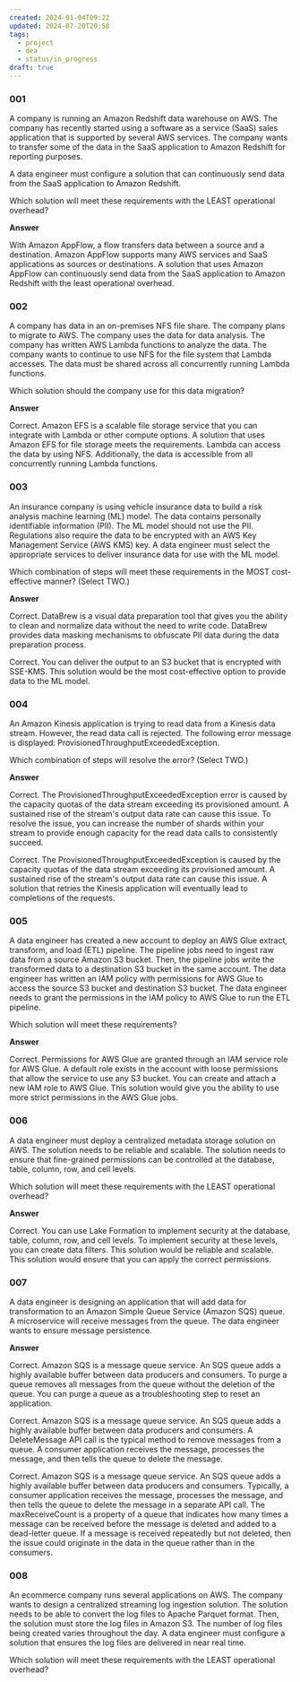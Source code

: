 ```yaml
---
created: 2024-01-04T09:22
updated: 2024-07-20T20:58
tags:
  - project
  - dea
  - status/in_progress
draft: true
---
```


### 001

A company is running an Amazon Redshift data warehouse on AWS. The company has recently started using a software as a service (SaaS) sales application that is supported by several AWS services. The company wants to transfer some of the data in the SaaS application to Amazon Redshift for reporting purposes.

A data engineer must configure a solution that can continuously send data from the SaaS application to Amazon Redshift.

Which solution will meet these requirements with the LEAST operational overhead?

**Answer**

With Amazon AppFlow, a flow transfers data between a source and a destination. Amazon AppFlow supports many AWS services and SaaS applications as sources or destinations. A solution that uses Amazon AppFlow can continuously send data from the SaaS application to Amazon Redshift with the least operational overhead.

### 002

A company has data in an on-premises NFS file share. The company plans to migrate to AWS. The company uses the data for data analysis. The company has written AWS Lambda functions to analyze the data. The company wants to continue to use NFS for the file system that Lambda accesses. The data must be shared across all concurrently running Lambda functions.

Which solution should the company use for this data migration?

**Answer**

Correct. Amazon EFS is a scalable file storage service that you can integrate with Lambda or other compute options. A solution that uses Amazon EFS for file storage meets the requirements. Lambda can access the data by using NFS. Additionally, the data is accessible from all concurrently running Lambda functions.

### 003

An insurance company is using vehicle insurance data to build a risk analysis machine learning (ML) model. The data contains personally identifiable information (PII). The ML model should not use the PII. Regulations also require the data to be encrypted with an AWS Key Management Service (AWS KMS) key. A data engineer must select the appropriate services to deliver insurance data for use with the ML model.

Which combination of steps will meet these requirements in the MOST cost-effective manner? (Select TWO.)

**Answer**

Correct. DataBrew is a visual data preparation tool that gives you the ability to clean and normalize data without the need to write code. DataBrew provides data masking mechanisms to obfuscate PII data during the data preparation process.

Correct. You can deliver the output to an S3 bucket that is encrypted with SSE-KMS. This solution would be the most cost-effective option to provide data to the ML model.

### 004

An Amazon Kinesis application is trying to read data from a Kinesis data stream. However, the read data call is rejected. The following error message is displayed: ProvisionedThroughputExceededException.

Which combination of steps will resolve the error? (Select TWO.)

**Answer**

Correct. The ProvisionedThroughputExceededException error is caused by the capacity quotas of the data stream exceeding its provisioned amount. A sustained rise of the stream's output data rate can cause this issue. To resolve the issue, you can increase the number of shards within your stream to provide enough capacity for the read data calls to consistently succeed.

Correct. The ProvisionedThroughputExceededException is caused by the capacity quotas of the data stream exceeding its provisioned amount. A sustained rise of the stream's output data rate can cause this issue. A solution that retries the Kinesis application will eventually lead to completions of the requests.

### 005

A data engineer has created a new account to deploy an AWS Glue extract, transform, and load (ETL) pipeline. The pipeline jobs need to ingest raw data from a source Amazon S3 bucket. Then, the pipeline jobs write the transformed data to a destination S3 bucket in the same account. The data engineer has written an IAM policy with permissions for AWS Glue to access the source S3 bucket and destination S3 bucket. The data engineer needs to grant the permissions in the IAM policy to AWS Glue to run the ETL pipeline.

Which solution will meet these requirements?

**Answer**

Correct. Permissions for AWS Glue are granted through an IAM service role for AWS Glue. A default role exists in the account with loose permissions that allow the service to use any S3 bucket. You can create and attach a new IAM role to AWS Glue. This solution would give you the ability to use more strict permissions in the AWS Glue jobs.

### 006

A data engineer must deploy a centralized metadata storage solution on AWS. The solution needs to be reliable and scalable. The solution needs to ensure that fine-grained permissions can be controlled at the database, table, column, row, and cell levels.

Which solution will meet these requirements with the LEAST operational overhead?

**Answer**

Correct. You can use Lake Formation to implement security at the database, table, column, row, and cell levels. To implement security at these levels, you can create data filters. This solution would be reliable and scalable. This solution would ensure that you can apply the correct permissions.

### 007

A data engineer is designing an application that will add data for transformation to an Amazon Simple Queue Service (Amazon SQS) queue. A microservice will receive messages from the queue. The data engineer wants to ensure message persistence.

**Answer**

Correct. Amazon SQS is a message queue service. An SQS queue adds a highly available buffer between data producers and consumers. To purge a queue removes all messages from the queue without the deletion of the queue. You can purge a queue as a troubleshooting step to reset an application.

Correct. Amazon SQS is a message queue service. An SQS queue adds a highly available buffer between data producers and consumers. A DeleteMessage API call is the typical method to remove messages from a queue. A consumer application receives the message, processes the message, and then tells the queue to delete the message.

Correct. Amazon SQS is a message queue service. An SQS queue adds a highly available buffer between data producers and consumers. Typically, a consumer application receives the message, processes the message, and then tells the queue to delete the message in a separate API call. The maxReceiveCount is a property of a queue that indicates how many times a message can be received before the message is deleted and added to a dead-letter queue. If a message is received repeatedly but not deleted, then the issue could originate in the data in the queue rather than in the consumers.

### 008

An ecommerce company runs several applications on AWS. The company wants to design a centralized streaming log ingestion solution. The solution needs to be able to convert the log files to Apache Parquet format. Then, the solution must store the log files in Amazon S3. The number of log files being created varies throughout the day. A data engineer must configure a solution that ensures the log files are delivered in near real time.

Which solution will meet these requirements with the LEAST operational overhead?

